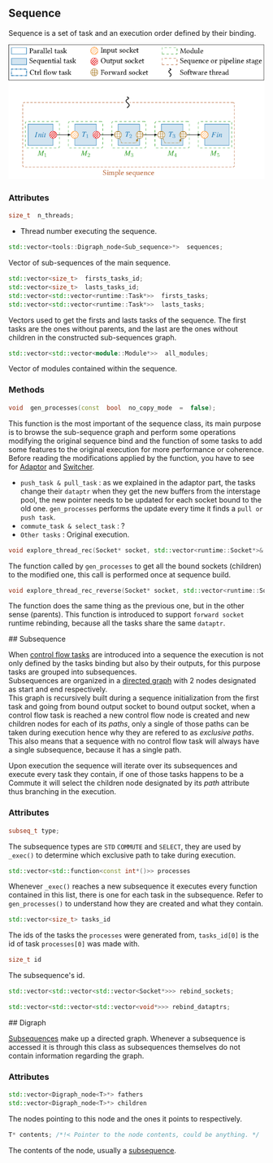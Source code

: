 <a name="Sequence"></a>
## Sequence


Sequence is  a set of task and an execution order defined by their binding.

![Image d'une sequence classique !](./assets/simple_sequence.png)

### Attributes 
```cpp 
size_t  n_threads;
``` 
- Thread number executing the sequence.

```cpp
std::vector<tools::Digraph_node<Sub_sequence>*>  sequences;
```
Vector of sub-sequences of the main sequence.

```cpp
std::vector<size_t>  firsts_tasks_id;
std::vector<size_t>  lasts_tasks_id;
std::vector<std::vector<runtime::Task*>>  firsts_tasks;
std::vector<std::vector<runtime::Task*>>  lasts_tasks;
```
Vectors used to get the firsts and lasts tasks of the sequence. The first tasks are the ones without parents, and  the last are the ones without children in the constructed sub-sequences graph. 

```cpp
std::vector<std::vector<module::Module*>>  all_modules;
```
Vector of modules contained within the sequence. 


###  Methods

```cpp SOG / aff
void  gen_processes(const  bool  no_copy_mode  =  false);
```
This function is the most important of the sequence class, its main purpose is to browse the sub-sequence graph and perform some operations modifying the original sequence bind and the function of some tasks to add some features to the original execution for more performance or coherence. Before reading the modifications applied by the function, you have to see for  [Adaptor](Pipeline.md) and [Switcher](Text.md).

 - `push_task & pull_task` : as we explained in the adaptor part, the tasks change their `dataptr` when they get the new buffers from the interstage pool, the new pointer needs to be updated for each socket bound to the old one. `gen_processes` performs the update every time it finds a `pull or push task`.
 - `commute_task & select_task` : ?
 - `Other tasks` : Original execution.

```cpp
void explore_thread_rec(Socket* socket, std::vector<runtime::Socket*>& liste_fwd);
```
The function called by `gen_processes` to get all the bound sockets (children) to the modified one, this call is performed once at sequence build.

```cpp
void explore_thread_rec_reverse(Socket* socket, std::vector<runtime::Socket*>& liste_fwd)
```
The function does the same thing as the previous one, but in the other sense (parents). This function is introduced to support `forward socket` runtime rebinding, because all the tasks share the same `dataptr`.

<a name="Subsequence">
## Subsequence
</a>

When [control flow tasks](./Switcher.md) are introduced into a sequence the execution is not only defined by the tasks binding but also by their outputs, for this purpose tasks are grouped into subsequences.  
Subsequences are organized in a [directed graph](#Digraph) with 2 nodes designated as start and end respectively.  
This graph is recursively built during a sequence initialization from the first task and going from bound output socket to bound output socket, when a control flow task is reached a new control flow node is created and new children nodes for each of its *paths*, only a single of those paths can be taken during execution hence why they are refered to as *exclusive paths*. This also means that a sequence with no control flow task will always have a single subsequence, because it has a single path.

Upon execution the sequence will iterate over its subsequences and execute every task they contain, if one of those tasks happens to be a Commute it will select the children node designated by its *path* attribute thus branching in the execution.

### Attributes

```cpp
subseq_t type;
```
The subsequence types are `STD` `COMMUTE` and `SELECT`, they are used by `_exec()` to determine which exclusive path to take during execution.  
```cpp
std::vector<std::function<const int*()>> processes
```
Whenever `_exec()` reaches a new subsequence it executes every function contained in this list, there is one for each task in the subsequence. Refer to `gen_processes()` to understand how they are created and what they contain.  

```cpp
std::vector<size_t> tasks_id
```
The ids of the tasks the `processes` were generated from, `tasks_id[0]` is the id of task `processes[0]` was made with.  

```cpp
size_t id
```
The subsequence's id.  
```cpp
std::vector<std::vector<std::vector<Socket*>>> rebind_sockets;
```

```cpp
std::vector<std::vector<std::vector<void*>>> rebind_dataptrs;
```

<a name="Digraph">
## Digraph
</a>

[Subsequences](#Subsequence) make up a directed graph. Whenever a subsequence is accessed it is through this class as subsequences themselves do not contain information regarding the graph.

### Attributes

```cpp
std::vector<Digraph_node<T>*> fathers
std::vector<Digraph_node<T>*> children
```
The nodes pointing to this node and the ones it points to respectively.  

```cpp
T* contents; /*!< Pointer to the node contents, could be anything. */
```
The contents of the node, usually a [subsequence](#Subsequence).